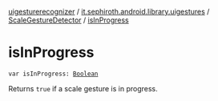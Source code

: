 [uigesturerecognizer](../../index.md) / [it.sephiroth.android.library.uigestures](../index.md) / [ScaleGestureDetector](index.md) / [isInProgress](./is-in-progress.md)

# isInProgress

`var isInProgress: `[`Boolean`](https://kotlinlang.org/api/latest/jvm/stdlib/kotlin/-boolean/index.html)

Returns `true` if a scale gesture is in progress.

